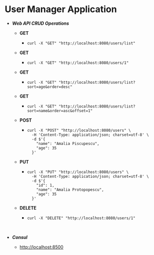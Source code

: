 # User Manager Application

- **_Web API CRUD Operations_**

  - **GET**
    * ```
      curl -X "GET" "http://localhost:8080/users/list"
      ```
  - **GET**
    * ```
      curl -X "GET" "http://localhost:8080/users/1"
      ```
  - **GET**
    * ```
      curl -X "GET" "http://localhost:8080/users/list?sort=age&order=desc"
      ```
  - **GET**
    * ```
      curl -X "GET" "http://localhost:8080/users/list?sort=name&order=asc&offset=1"
      ```
  - **POST**
    * ```
      curl -X "POST" "http://localhost:8080/users" \
        -H 'Content-Type: application/json; charset=utf-8' \
        -d $'{
          "name": "Amalia Piscupescu",
          "age": 35
        }'
      ```
  - **PUT**
    * ```
      curl -X "PUT" "http://localhost:8080/users" \
        -H 'Content-Type: application/json; charset=utf-8' \
        -d $'{
          "id": 1,
          "name": "Amalia Protopopescu",
          "age": 35
        }'
      ```
  - **DELETE**
    * ```
      curl -X "DELETE" "http://localhost:8080/users/1"
      ``` 

&nbsp;
  
- **_Consul_**

  - [http://localhost:8500](http://localhost:8500)